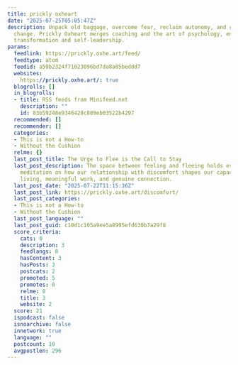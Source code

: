 ```yaml
---
title: prickly oxheart
date: "2025-07-25T05:05:47Z"
description: Unpack old baggage, overcome fear, reclaim autonomy, and create real
  change. Prickly Oxheart merges coaching and the art of psychology, enabling authentic
  transformation and self-leadership.
params:
  feedlink: https://prickly.oxhe.art/feed/
  feedtype: atom
  feedid: a59b2324f71023096bd7da8a05beddd7
  websites:
    https://prickly.oxhe.art/: true
  blogrolls: []
  in_blogrolls:
  - title: RSS feeds from Minifeed.net
    description: ""
    id: 83b59248e9346428c889eb03522b4297
  recommended: []
  recommender: []
  categories:
  - This is not a How-to
  - Without the Cushion
  relme: {}
  last_post_title: The Urge to Flee is the Call to Stay
  last_post_description: The space between feeling and fleeing holds everything. A
    meditation on how our relationship with discomfort shapes our capacity for authentic
    living, meaningful work, and genuine connection.
  last_post_date: "2025-07-22T11:15:36Z"
  last_post_link: https://prickly.oxhe.art/discomfort/
  last_post_categories:
  - This is not a How-to
  - Without the Cushion
  last_post_language: ""
  last_post_guid: c10d1c105a9ee5a8995efd630b7a29f8
  score_criteria:
    cats: 0
    description: 3
    feedlangs: 0
    hasContent: 3
    hasPosts: 3
    postcats: 2
    promoted: 5
    promotes: 0
    relme: 0
    title: 3
    website: 2
  score: 21
  ispodcast: false
  isnoarchive: false
  innetwork: true
  language: ""
  postcount: 10
  avgpostlen: 296
---
```

